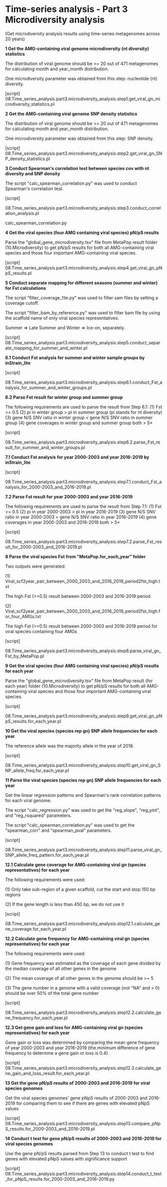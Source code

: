 # Time-series analysis - Part 3 Microdiversity analysis

(Get microdiversity analysis results using time-series metagenomes across 20 years)

**1 Get the AMG-containing viral genome microdiversity (nt diversity) statistics**

The distribution of viral genome should be >= 20 out of 471 metagenomes for calculating month and year_month distribution. 

One microdiversity parameter was obtained from this step: nucleotide (nt) diversity. 

[script] 08.Time_series_analysis.part3.microdiversity_analysis.step1.get_viral_gn_microdiversity_statistics.pl

**2 Get the AMG-containing viral genome SNP density statistics**

The distribution of viral genome should be >= 20 out of 471 metagenomes for calculating month and year_month distribution. 

One microdiversity parameter was obtained from this step: SNP density. 

[script] 08.Time_series_analysis.part3.microdiversity_analysis.step2.get_viral_gn_SNP_density_statistics.pl

**3 Conduct Spearman's correlation test between species cov with nt diversity and SNP density**

The script "calc_spearman_correlation.py" was used to conduct Spearman's correlation test.

[script] 

08.Time_series_analysis.part3.microdiversity_analysis.step3.conduct_correlation_analysis.pl

calc_spearman_correlation.py

**4 Get the viral species (four AMG containing viral species) pN/pS results**

Parse the "global_gene_microdiversity.tsv" file from MetaPop result folder (10.Microdiversity) to get pN/pS results for both all AMG-containing viral species and those four important AMG-containing viral species.

[script] 08.Time_series_analysis.part3.microdiversity_analysis.step4.get_viral_gn_pNpS_results.pl

**5 Conduct separate mapping for different seasons (summer and winter) for Fst calculations**

The script "filter_coverage_file.py" was used to filter sam files by setting a coverage cutoff.

The script "filter_bam_by_reference.py" was used to filter bam file by using the scaffold name of only viral species representatives.

Summer => Late Summer and Winter => Ice-on, separately.

[script] 08.Time_series_analysis.part3.microdiversity_analysis.step5.conduct_separate_mapping_for_summer_and_winter.pl

**6.1 Conduct Fst analysis for summer and winter sample groups by inStrain_lite**

[script] 

08.Time_series_analysis.part3.microdiversity_analysis.step6.1.conduct_Fst_analysis_for_summer_and_winter_groups.pl

**6.2 Parse Fst result for winter group and summer group**

The following requirements are used to parse the result from Step 6.1:
(1) Fst >= 0.5
(2) pi in winter group > pi in summer group (pi stands for nt diversity)
(3) gene N/S SNV ratio in winter group < gene N/S SNV ratio in summer group
(4) gene coverages in winter group and summer group both > 5×

[script] 

08.Time_series_analysis.part3.microdiversity_analysis.step6.2.parse_Fst_result_for_summer_and_winter_groups.pl

**7.1 Conduct Fst analysis for year 2000-2003 and year 2016-2019 by inStrain_lite**

[script] 

08.Time_series_analysis.part3.microdiversity_analysis.step7.1.conduct_Fst_analysis_for_2000-2003_and_2016-2019.pl

**7.2 Parse Fst result for  year 2000-2003 and year 2016-2019**

The following requirements are used to parse the result from Step 7.1:
(1) Fst >= 0.5
(2) pi in year 2000-2003 > pi in year 2016-2019
(3) gene N/S SNV ratio in year 2000-2003 < gene N/S SNV ratio in year 2016-2019
(4) gene coverages in year 2000-2003 and 2016-2019 both > 5×

[script] 

08.Time_series_analysis.part3.microdiversity_analysis.step7.2.parse_Fst_result_for_2000-2003_and_2016-2019.pl

**8 Parse the viral species Fst from "MetaPop.for_each_year" folder**

Two outputs were generated:

(1) Viral_scf2year_pair_between_2000_2003_and_2016_2019_period2fst_high.txt

The high Fst (>=0.5) result between 2000-2003 and 2016-2019 period

(2) Viral_scf2year_pair_between_2000_2003_and_2016_2019_period2fst_high.for_four_AMGs.txt

The high Fst  (>=0.5) result between 2000-2003 and 2016-2019 period for viral species containing four AMGs

[script] 

08.Time_series_analysis.part3.microdiversity_analysis.step8.parse_viral_gn_Fst_by_MetaPop.pl

**9 Get the viral species (four AMG containing viral species) pN/pS results for each year**

Parse the "global_gene_microdiversity.tsv" file from MetaPop result (for each year) folder (10.Microdiversity) to get pN/pS results for both all AMG-containing viral species and those four important AMG-containing viral species.

[script] 

08.Time_series_analysis.part3.microdiversity_analysis.step9.get_viral_gn_pNpS_results.for_each_year.pl

**10 Get the viral species (species rep gn) SNP allele frequencies for each year**

The reference allele was the majority allele in the year of 2018.

[script] 

08.Time_series_analysis.part3.microdiversity_analysis.step10.get_viral_gn_SNP_allele_freq.for_each_year.pl

**11 Parse the viral species (species rep gn) SNP allele frequencies for each year**

Get the linear regression patterns and Spearman's rank correlation patterns for each viral genome.

The script "calc_regression.py" was used to get the "reg_slope", "reg_yint", and "reg_rsquared" parameters.

The script "calc_spearman_correlation.py" was used to get the "spearman_corr" and "spearman_pval" parameters.

[script] 

08.Time_series_analysis.part3.microdiversity_analysis.step11.parse_viral_gn_SNP_allele_freq_pattern.for_each_year.pl

**12.1 Calculate gene coverage for AMG-containing viral gn (species representatives) for each year**

The following requirements were used:

(1) Only take sub-region of a given scaffold, cut the start and stop 150 bp regions

(2) If the gene length is less than 450 bp, we do not use it

[script] 

08.Time_series_analysis.part3.microdiversity_analysis.step12.1.calculate_gene_coverage.for_each_year.pl

**12.2 Calculate gene frequency for AMG-containing viral gn (species representatives) for each year**

The following requirements were used:

(1) Gene frequency was estimated as the coverage of each gene divided by the median coverage of all other genes in the genome

(2) The mean coverage of all other genes in the genome should be >= 5

(3) The gene number in a genome with a valid coverage (not "NA" and > 0) should be over 50% of the total gene number

[script] 

08.Time_series_analysis.part3.microdiversity_analysis.step12.2.calculate_gene_frequency.for_each_year.pl

**12.3 Get gene gain and loss for AMG-containing viral gn (species representatives) for each year**

Gene gain or loss was determined by comparing the mean gene frequency of year 2000-2003 and year 2016-2019 (the minimum difference of gene frequency to determine a gene gain or loss is 0.4).

[script] 08.Time_series_analysis.part3.microdiversity_analysis.step12.3.calculate_gene_gain_and_loss_result.for_each_year.pl

**13 Get the gene pN/pS results of 2000-2003 and 2016-2019 for viral species genomes**

Get the viral species genomes' gene pNpS results of 2000-2003 and 2016-2019 for comparing them to see if there are genes with elevated pNpS values

[script] 08.Time_series_analysis.part3.microdiversity_analysis.step13.compare_pNpS_results.for_2000-2003_and_2016-2019.pl

**14 Conduct t test for gene pN/pS results of 2000-2003 and 2016-2019 for viral species genomes**

Use the gene pN/pS results parsed from Step 13 to conduct t test to find genes with elevated pNpS values with significance support

[script] 08.Time_series_analysis.part3.microdiversity_analysis.step14.conduct_t_test_for_pNpS_results.for_2000-2003_and_2016-2019.py



















